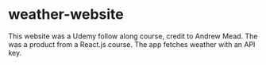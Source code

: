 # weather-website

This website was a Udemy follow along course, credit to Andrew Mead. The was a product from a React.js course. The app fetches weather with an API key.
